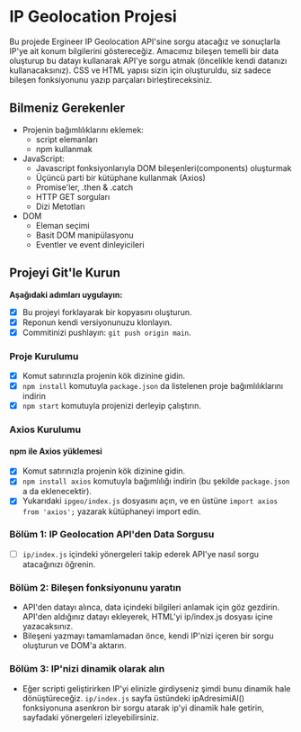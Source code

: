 # IP Geolocation Projesi

Bu projede Ergineer IP Geolocation API'sine sorgu atacağız ve sonuçlarla IP'ye ait konum bilgilerini göstereceğiz. Amacımız bileşen temelli bir data oluşturup bu datayı kullanarak API'ye sorgu atmak (öncelikle kendi datanızı kullanacaksınız). CSS ve HTML yapısı sizin için oluşturuldu, siz sadece bileşen fonksiyonunu yazıp parçaları birleştireceksiniz.

## Bilmeniz Gerekenler

- Projenin bağımlılıklarını eklemek:
  - script elemanları
  - npm kullanmak
- JavaScript:
  - Javascript fonksiyonlarıyla DOM bileşenleri(components) oluşturmak
  - Üçüncü parti bir kütüphane kullanmak (Axios)
  - Promise'ler, .then & .catch
  - HTTP GET sorguları
  - Dizi Metotları
- DOM
  - Eleman seçimi
  - Basit DOM manipülasyonu
  - Eventler ve event dinleyicileri

## Projeyi Git'le Kurun

**Aşağıdaki adımları uygulayın:**

- [x] Bu projeyi forklayarak bir kopyasını oluşturun.
- [x] Reponun kendi versiyonunuzu klonlayın.
- [x] Commitinizi pushlayın: `git push origin main`.

### Proje Kurulumu

- [x] Komut satırınızla projenin kök dizinine gidin.
- [x] `npm install` komutuyla `package.json` da listelenen proje bağımlılıklarını indirin
- [x] `npm start` komutuyla projenizi derleyip çalıştırın.

### Axios Kurulumu

#### npm ile Axios yüklemesi

- [x] Komut satırınızla projenin kök dizinine gidin.
- [x] `npm install axios` komutuyla bağımlılığı indirin (bu şekilde `package.json` a da eklenecektir).
- [x] Yukarıdaki `ipgeo/index.js` dosyasını açın, ve en üstüne `import axios from 'axios';` yazarak kütüphaneyi import edin.

### Bölüm 1: IP Geolocation API'den Data Sorgusu

- [ ] `ip/index.js` içindeki yönergeleri takip ederek API'ye nasıl sorgu atacağınızı öğrenin.

### Bölüm 2: Bileşen fonksiyonunu yaratın

- API'den datayı alınca, data içindeki bilgileri anlamak için göz gezdirin. API'den aldığınız datayı ekleyerek, HTML'yi ip/index.js dosyası içine yazacaksınız.
- Bileşeni yazmayı tamamlamadan önce, kendi IP'nizi içeren bir sorgu oluşturun ve DOM'a aktarın.

### Bölüm 3: IP'nizi dinamik olarak alın

- Eğer scripti geliştirirken IP'yi elinizle girdiyseniz şimdi bunu dinamik hale dönüştüreceğiz. `ip/index.js` sayfa üstündeki ipAdresimiAl() fonksiyonuna asenkron bir sorgu atarak ip'yi dinamik hale getirin, sayfadaki yönergeleri izleyebilirsiniz.
